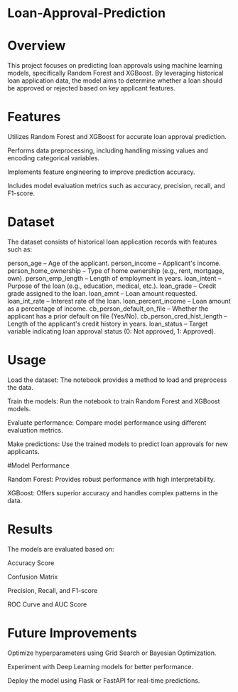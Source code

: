 # Loan-Approval-Prediction
# Overview

This project focuses on predicting loan approvals using machine learning models, specifically Random Forest and XGBoost. By leveraging historical loan application data, the model aims to determine whether a loan should be approved or rejected based on key applicant features.

# Features

Utilizes Random Forest and XGBoost for accurate loan approval prediction.

Performs data preprocessing, including handling missing values and encoding categorical variables.

Implements feature engineering to improve prediction accuracy.

Includes model evaluation metrics such as accuracy, precision, recall, and F1-score.

# Dataset

The dataset consists of historical loan application records with features such as:

person_age – Age of the applicant.
person_income – Applicant's income.
person_home_ownership – Type of home ownership (e.g., rent, mortgage, own).
person_emp_length – Length of employment in years.
loan_intent – Purpose of the loan (e.g., education, medical, etc.).
loan_grade – Credit grade assigned to the loan.
loan_amnt – Loan amount requested.
loan_int_rate – Interest rate of the loan.
loan_percent_income – Loan amount as a percentage of income.
cb_person_default_on_file – Whether the applicant has a prior default on file (Yes/No).
cb_person_cred_hist_length – Length of the applicant's credit history in years.
loan_status – Target variable indicating loan approval status (0: Not approved, 1: Approved).



# Usage

Load the dataset: The notebook provides a method to load and preprocess the data.

Train the models: Run the notebook to train Random Forest and XGBoost models.

Evaluate performance: Compare model performance using different evaluation metrics.

Make predictions: Use the trained models to predict loan approvals for new applicants.

#Model Performance

Random Forest: Provides robust performance with high interpretability.

XGBoost: Offers superior accuracy and handles complex patterns in the data.

# Results

The models are evaluated based on:

Accuracy Score

Confusion Matrix

Precision, Recall, and F1-score

ROC Curve and AUC Score

# Future Improvements

Optimize hyperparameters using Grid Search or Bayesian Optimization.

Experiment with Deep Learning models for better performance.

Deploy the model using Flask or FastAPI for real-time predictions.
